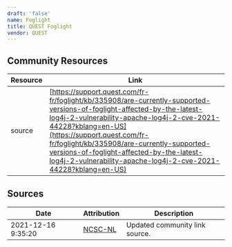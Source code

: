 ```yaml
---
draft: 'false'
name: Foglight
title: QUEST Foglight
vendor: QUEST
---
```



## Community Resources
| Resource | Link |
| --- | --- |
| source | [https://support.quest.com/fr-fr/foglight/kb/335908/are-currently-supported-versions-of-foglight-affected-by-the-latest-log4j-2-vulnerability-apache-log4j-2-cve-2021-44228?kblang=en-US](https://support.quest.com/fr-fr/foglight/kb/335908/are-currently-supported-versions-of-foglight-affected-by-the-latest-log4j-2-vulnerability-apache-log4j-2-cve-2021-44228?kblang=en-US) |


## Sources
| Date | Attribution | Description |
| --- | --- | --- |
| 2021-12-16 9:35:20 | [NCSC-NL](https://github.com/NCSC-NL/log4shell/blob/main/software/README.md) | Updated community link source.  |

